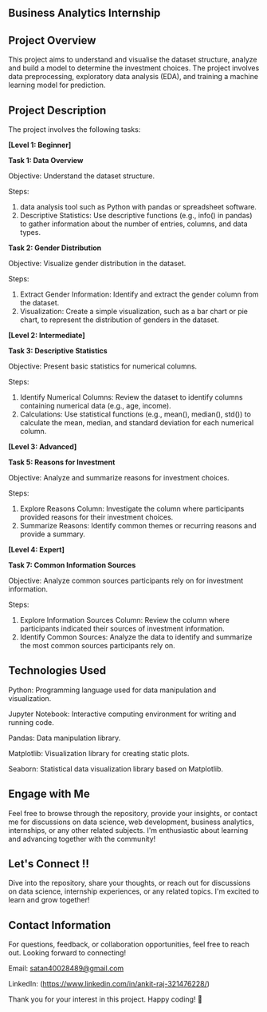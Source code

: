 ## Business Analytics Internship

## Project Overview
This project aims to understand and visualise the dataset structure, analyze and build a model to determine the investment choices. The project involves data preprocessing, exploratory data analysis (EDA), and training a machine learning model for prediction.

## Project Description
The project involves the following tasks:

**[Level 1: Beginner]**

**Task 1: Data Overview**

Objective: Understand the dataset structure.

Steps:
1. data analysis tool such as Python with pandas or spreadsheet software.
2. Descriptive Statistics: Use descriptive functions (e.g., info() in pandas) to gather information about the number of entries, columns, and data types.

**Task 2: Gender Distribution**

Objective: Visualize gender distribution in the dataset.

Steps:
1. Extract Gender Information: Identify and extract the gender column from the dataset.
2. Visualization: Create a simple visualization, such as a bar chart or pie chart, to represent the distribution of genders in the dataset.


**[Level 2: Intermediate]**

**Task 3: Descriptive Statistics**

Objective: Present basic statistics for numerical columns.

Steps:
1. Identify Numerical Columns: Review the dataset to identify columns containing numerical data (e.g., age, income).
2. Calculations: Use statistical functions (e.g., mean(), median(), std()) to calculate the mean, median, and standard deviation for each numerical column.


**[Level 3: Advanced]**

**Task 5: Reasons for Investment**

Objective: Analyze and summarize reasons for investment choices.

Steps:
1. Explore Reasons Column: Investigate the column where participants provided reasons for their investment choices.
2. Summarize Reasons: Identify common themes or recurring reasons and provide a summary.


**[Level 4: Expert]**

**Task 7: Common Information Sources**

Objective: Analyze common sources participants rely on for investment information.

Steps:
1. Explore Information Sources Column: Review the column where participants indicated their sources of investment information.
2. Identify Common Sources: Analyze the data to identify and summarize the most common sources participants rely on.

## Technologies Used
Python: Programming language used for data manipulation and visualization.

Jupyter Notebook: Interactive computing environment for writing and running code.

Pandas: Data manipulation library.

Matplotlib: Visualization library for creating static plots.

Seaborn: Statistical data visualization library based on Matplotlib.

## Engage with Me
Feel free to browse through the repository, provide your insights, or contact me for discussions on data science, web development, business analytics, internships, or any other related subjects. I'm enthusiastic about learning and advancing together with the community!

## Let's Connect !!
Dive into the repository, share your thoughts, or reach out for discussions on data science, internship experiences, or any related topics. I'm excited to learn and grow together!

## Contact Information
For questions, feedback, or collaboration opportunities, feel free to reach out. Looking forward to connecting!

Email: satan40028489@gmail.com

LinkedIn: (https://www.linkedin.com/in/ankit-raj-321476228/)

Thank you for your interest in this project. Happy coding! 🚀

